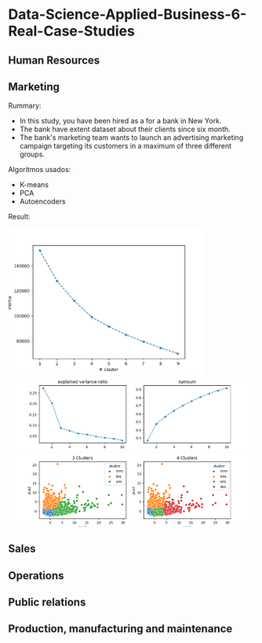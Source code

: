 # Data-Science-Applied-Business-6-Real-Case-Studies

## Human Resources

## Marketing

Rummary:

* In this study, you have been hired as a for a bank in New York.
* The bank have extent dataset about their clients since six month.
* The bank's marketing team wants to launch an advertising marketing campaign targeting its customers in a maximum of three different groups.

Algoritmos usados:

* K-means
* PCA
* Autoencoders

Result:

<img src="img/marketing/kmeans_inertia.png" width="400" title="Selection of K"/>

<img src="img/marketing/var_pca.png" width="900" title="Variance explained"/>

<img src="img/marketing/clusters.png" width="900" title="Clusters"/>

## Sales

## Operations

## Public relations

## Production, manufacturing and maintenance
